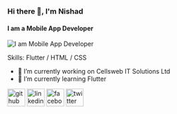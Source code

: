 ### Hi there 👋, I'm Nishad
#### I am a Mobile App Developer
![I am Mobile App Developer](https://scontent.fjsr1-1.fna.fbcdn.net/v/t39.30808-6/338045707_748737276963474_6133349597854450739_n.jpg?stp=dst-jpg_p720x720&_nc_cat=108&ccb=1-7&_nc_sid=cc71e4&_nc_eui2=AeEP0E4a50McyPQ4CpLZe6Zxd4e_IJoojfp3h78gmiiN-rQuSf8ucREgZIGonwjiggLcxR9HMFq0Z9D3Rzghhizb&_nc_ohc=q68QZnVBsBgQ7kNvgEtMncz&_nc_zt=23&_nc_ht=scontent.fjsr1-1.fna&oh=00_AYAwkgo2OOSb2yPIzIQL940NP7_Cr8FgQl2rXNloxiY5Ng&oe=66C9953B)


Skills: Flutter / HTML / CSS

- 🔭 I’m currently working on Cellsweb IT Solutions Ltd 
- 🌱 I’m currently learning Flutter 


[<img src='https://cdn.jsdelivr.net/npm/simple-icons@3.0.1/icons/github.svg' alt='github' height='40'>](https://github.com/dev-md-nishad-miah)  [<img src='https://cdn.jsdelivr.net/npm/simple-icons@3.0.1/icons/linkedin.svg' alt='linkedin' height='40'>](https://www.linkedin.com/in/md-nishad-islam-12b567245/)  [<img src='https://cdn.jsdelivr.net/npm/simple-icons@3.0.1/icons/facebook.svg' alt='facebook' height='40'>](https://www.facebook.com/devMdNishadMiah)  [<img src='https://cdn.jsdelivr.net/npm/simple-icons@3.0.1/icons/twitter.svg' alt='twitter' height='40'>](https://twitter.com/MM04743505)  

